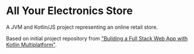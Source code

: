 # All Your Electronics Store

A JVM and Kotlin/JS project representing an online retail store.

Based on initial project repository from ["Building a Full Stack Web App with Kotlin Multiplatform"](https://play.kotlinlang.org/hands-on/Full%20Stack%20Web%20App%20with%20Kotlin%20Multiplatform/).


